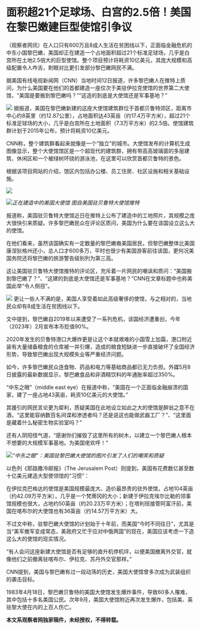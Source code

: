 # 面积超21个足球场、白宫的2.5倍！美国在黎巴嫩建巨型使馆引争议

（观察者网讯）在人口只有600万且8成人生活在贫困线以下，正面临金融危机的中东小国黎巴嫩，美国却正在建造一个占地面积超过21个标准足球场，几乎是白宫所在土地2.5倍大的巨型使馆。整个项目预计将耗资10亿美元，其庞大规模和高级配置令人咋舌，刺眼对比更引发部分黎巴嫩网民不满。

据美国有线电视新闻网（CNN）当地时间12日报道，许多黎巴嫩人在推特上质问，为什么美国要在他们的首都建造一座仅次于美驻伊拉克使馆的世界第二大使馆，“美国是要搬到黎巴嫩吗？”“这造的到底是大使馆还是军事基地？”

![](https://inews.gtimg.com/newsapp_bt/0/15794168157/1000)
据报道，美国在黎巴嫩新建的这座大使馆建筑群位于首都贝鲁特郊区，距离市中心约8英里（约12.87公里），占地面积达43英亩（约17.4万平方米），超过21个标准足球场的大小，几乎是白宫所在土地面积（7.3万平方米）的2.5倍。使馆建筑群计划于2015年公布，预计将耗资10亿美元。

CNN称，整个建筑群看起来就像是一个“独立”的城市。大使馆发布的计算机生成图像显示，整个大使馆馆区是一个超现代的建筑群，拥有带高高玻璃窗的多层建筑、休闲区和一个被绿树环绕的游泳池，在这里可以欣赏首都贝鲁特的景色。

根据该项目网站的介绍，馆区内包括办公楼、员工住房、社区设施和相关基础设施。

![](https://inews.gtimg.com/newsapp_bt/0/15794168158/1000)

![](https://inews.gtimg.com/newsapp_bt/0/15794168159/1000)_正在建造中的美国大使馆
图自美国驻贝鲁特大使馆推特_

报道称，美国驻贝鲁特大使馆近日在推特上公布了建造中的工地照片，其规模之庞大很快引来质疑。许多黎巴嫩民众在评论区质问，美国为什么要在该国设立这么大的使馆。

在他们看来，虽然该国确实有一定数量的黎巴嫩裔美国居民，但黎巴嫩整体比美国康涅狄格州还小，总人口才600多万，平时也很少有美国游客前往该国，更何况美国务院还将黎巴嫩的旅游警告级别列为第三高。

这让美国驻贝鲁特大使馆推特的评论区，充斥着一片网民的嘲讽和质问：“美国搬到黎巴嫩了？”、“这建的到底是大使馆还是军事基地？”CNN在文章标题中也称美国此举“令人侧目”。

![](https://inews.gtimg.com/newsapp_bt/0/15794168160/1000)
更让一些人不满的是，美国人享受着如此高级奢侈的使馆，与之相对的，当地民众却有8成生活在贫困线以下。

文中提到，黎巴嫩自2019年以来遭受了一系列危机，该国经济遭重创，今年（2023年）2月宣布本币贬值90%。

2020年发生的贝鲁特港口大爆炸更是让这个本就艰难的小国雪上加霜，港口附近装有大量储备粮食的仓库被一并引爆，造成的粮食短缺进一步直接破坏了全国经济形势，导致黎巴嫩出现大规模失业等严重经济问题。

如今，许多黎巴嫩民众连食物、药品和电力等基础商品都已无力负担。外媒5月8日披露的最新数据显示，黎巴嫩食品和非酒精饮料的年通胀率超过350%。

“中东之眼”（middle east eye）在报道中称，“美国在一个正面临金融崩溃的国家，建了一座占地43英亩，耗资10亿美元的大使馆。”

其援引的网民言论更为犀利，质疑美国在此地设立如此之大的使馆是醉翁之意不在酒，“这里能容纳数百名间谍和渗透者吗？还是说这也能做武器工厂？”、“这里面是藏着什么秘密生物实验室吗？”

还有人阴阳怪气道，“感谢你们摧毁了这里所有的树木，以建立一个黎巴嫩人根本不想要的大规模军事基地。为美国佬欢呼！”

![](https://inews.gtimg.com/newsapp_bt/0/15794168163/1000)_“中东之眼”：美国驻黎巴嫩大使馆的图片引发了人们的嘲笑和质疑_

以色列《耶路撒冷邮报》（The Jerusalem Post）则提到，美国有花费数亿甚至数十亿美元建造大型使领馆的“习惯”：

在伊拉克巴格达的使馆是美国规模最庞大、造价最昂贵的驻外使馆，占地104英亩（约42.09万平方米），几乎是一个梵蒂冈的大小；新建于伊拉克埃尔比勒的领事馆规模也很大，占地约50英亩（约20.23万平方米）；在塔利班接管阿富汗前，美国在喀布尔的大使馆也有36英亩（约14.57万平方米）大。

不过文中称，驻黎巴嫩大使馆的计划始于十年前，而美国“今时不同往日”，尤其是当“美军撤军变成常态，美政府又忙于应对中俄两国”的现在，美国应该考虑一下造这么大的使馆的现实情况。

“有人会问这座新建大使馆是否有足够的直升机停机坪，以便美国撤离外交官，就像他们之前撤离驻喀布尔、伊拉克、苏丹外交官那样。”

CNN提到，美国与黎巴嫩有过一段动荡的历史，美国大使馆曾多次成为武装组织的袭击目标。

1983年4月18日，黎巴嫩贝鲁特的美国大使馆发生爆炸事件，导致60多人罹难，其中包括十多名美国公民。次年9月，美国大使馆附近再次发生爆炸，包括美、英驻黎大使在内的上百人伤亡。

**本文系观察者网独家稿件，未经授权，不得转载。**

